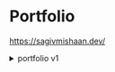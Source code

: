 # Portfolio

https://sagivmishaan.dev/

<details>
<summary>portfolio v1</summary>
- snap scrolling  
- animations  
- conditional styling   
- responsive  
</details> 